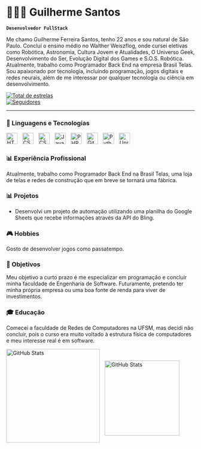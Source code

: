# 👨🏻‍💻 Guilherme Santos

**`Desenvolvedor FullStack`**

Me chamo Guilherme Ferreira Santos, tenho 22 anos e sou natural de São Paulo. Concluí o ensino médio no Walther Weiszflog, onde cursei eletivas como Robótica, Astronomia, Cultura Jovem e Atualidades, O Universo Geek, Desenvolvimento do Ser, Evolução Digital dos Games e S.O.S. Robótica. Atualmente, trabalho como Programador Back End na empresa Brasil Telas. Sou apaixonado por tecnologia, incluindo programação, jogos digitais e redes neurais, além de me interessar por qualquer tecnologia ou ciência em desenvolvimento.

<p align="left">
    <a href="https://github.com/GiFiSi?tab=repositories&sort=stargazers">
        <img 
            alt="Total de estrelas" 
            title="Total de estrelas GitHub" 
            src="https://custom-icon-badges.demolab.com/github/stars/GiFiSi?color=55960c&style=for-the-badge&labelColor=488207&logo=star&label=estrelas"
        />
    <br/>
    <a href="https://github.com/GiFiSi?tab=followers">
        <img 
            alt="Seguidores" 
            title="Me siga no GitHub" 
            src="https://custom-icon-badges.demolab.com/github/followers/GiFiSi?color=236ad3&labelColor=1155ba&style=for-the-badge&logo=github&label=Seguidores&logoColor=white"
        />
    </a>
</p>

---

### 🤖 Linguagens e Tecnologias

<img align="left" alt="HTML" title="HTML" width="30px" style="padding-right: 10px;" src="https://cdn.jsdelivr.net/gh/devicons/devicon@latest/icons/html5/html5-original.svg" />
<img align="left" alt="CSS" title="CSS" width="30px" style="padding-right: 10px;" src="https://cdn.jsdelivr.net/gh/devicons/devicon@latest/icons/css3/css3-original.svg" />
<img align="left" alt="CSS" title="CSS" width="30px" style="padding-right: 10px;" src="https://cdn.jsdelivr.net/gh/devicons/devicon@latest/icons/cplusplus/cplusplus-original.svg" />
<img align="left" alt="JavaScript" title="JavaScript" width="30px" style="padding-right: 10px;" src="https://cdn.jsdelivr.net/gh/devicons/devicon@latest/icons/javascript/javascript-original.svg" />
<img align="left" alt="PHP" title="PHP" width="30px" style="padding-right: 10px;" src="https://cdn.jsdelivr.net/gh/devicons/devicon@latest/icons/php/php-original.svg" />
<img align="left" alt="Git" title="Git" width="30px" style="padding-right: 10px;" src="https://cdn.jsdelivr.net/gh/devicons/devicon@latest/icons/git/git-original.svg" />
<img align="left" alt="Python" title="Python" width="30px" style="padding-right: 10px;" src="https://cdn.jsdelivr.net/gh/devicons/devicon@latest/icons/python/python-original.svg" />
<img align="left" alt="Unreal" title="Unreal Engine" width="30px" style="padding-right: 10px;" src="https://cdn.jsdelivr.net/gh/devicons/devicon@latest/icons/unrealengine/unrealengine-original-wordmark.svg" />
            
          

<br/>
<br/>

### 📊 Experiência Profissional

Atualmente, trabalho como Programador Back End na Brasil Telas, uma loja de telas e redes de construção que em breve se tornará uma fábrica.

### 📊 Projetos

- Desenvolvi um projeto de automação utilizando uma planilha do Google Sheets que recebe informações através da API do Bling.

### 🎮 Hobbies

Gosto de desenvolver jogos como passatempo.

### 🎯 Objetivos

Meu objetivo a curto prazo é me especializar em programação e concluir minha faculdade de Engenharia de Software. Futuramente, pretendo ter minha própria empresa ou uma boa fonte de renda para viver de investimentos.

### 🎓 Educação

Comecei a faculdade de Redes de Computadores na UFSM, mas decidi não concluir, pois o curso era muito voltado à estrutura física de computadores e meu interesse real é em software.


<p>
  <img 
    align="left" 
    alt="GitHub Stats" 
    height="250" 
    style="padding-right: 10px;" 
    src="https://github-readme-stats.vercel.app/api?username=GiFiSi&show_icons=true&theme=tokyonight&include_all_commits=true&locale=pt-br" 
  />

<br/>

<img 
      align="left" 
      alt="GitHub Stats" 
      height="200" 
      src="https://github-readme-stats.vercel.app/api/top-langs/?username=GiFiSi&theme=tokyonight&layout=compact&custom_title=Tecnologias&langs_count=9" 
  />

</p>
